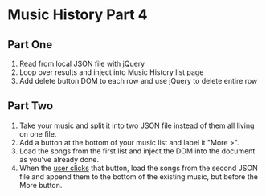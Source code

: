 # Music History Part 4

## Part One

1. Read from local JSON file with jQuery
1. Loop over results and inject into Music History list page
1. Add delete button DOM to each row and use jQuery to delete entire row

## Part Two

1. Take your music and split it into two JSON file instead of them all living on one file.
1. Add a button at the bottom of your music list and label it "More >".
1. Load the songs from the first list and inject the DOM into the document as you've already done.
1. When the [user clicks](https://api.jquery.com/on/) that button, load the songs from the second JSON file and append them to the bottom of the existing music, but before the More button.
